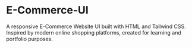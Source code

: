 # E-Commerce-UI
A responsive E-Commerce Website UI built with HTML and Tailwind CSS. Inspired by modern online shopping platforms, created for learning and portfolio purposes.
